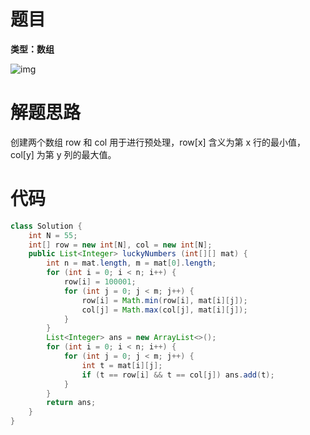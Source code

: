 # 题目

**类型：数组**

![img](https://cdn.nlark.com/yuque/0/2022/png/2941598/1644933496123-3ea68356-0a8b-4e3d-80c2-617fbf5ba4ea.png)



# 解题思路

创建两个数组 row 和 col 用于进行预处理，row[x]  含义为第 x 行的最小值，col[y] 为第 y  列的最大值。

# 代码

```java
class Solution {
    int N = 55;
    int[] row = new int[N], col = new int[N];
    public List<Integer> luckyNumbers (int[][] mat) {
        int n = mat.length, m = mat[0].length;
        for (int i = 0; i < n; i++) {
            row[i] = 100001;
            for (int j = 0; j < m; j++) {
                row[i] = Math.min(row[i], mat[i][j]);
                col[j] = Math.max(col[j], mat[i][j]);
            }
        }
        List<Integer> ans = new ArrayList<>();
        for (int i = 0; i < n; i++) {
            for (int j = 0; j < m; j++) {
                int t = mat[i][j];
                if (t == row[i] && t == col[j]) ans.add(t);
            }
        }
        return ans;
    }
}
```